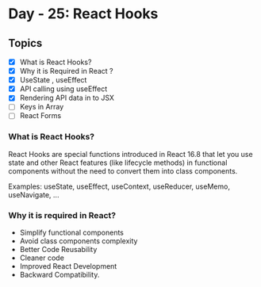 # Day - 25: React Hooks

## Topics

- [x] What is React Hooks?
- [x] Why it is Required in React ?
- [x] UseState , useEffect
- [x] API calling using useEffect
- [x] Rendering API data in to JSX
- [ ] Keys in Array
- [ ] React Forms

### What is React Hooks?

React Hooks are special functions introduced in React 16.8 that let you use state and other React features (like lifecycle methods) in functional components without the need to convert them into class components.

Examples: useState, useEffect, useContext, useReducer, useMemo, useNavigate, ...

### Why it is required in React?

- Simplify functional components
- Avoid class components complexity
- Better Code Reusability
- Cleaner code
- Improved React Development
- Backward Compatibility.
